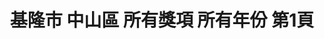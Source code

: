 ---
title: "基隆市 中山區 所有獎項 所有年份 第1頁"
description: "基隆市 中山區 所有獎項 所有年份 獲獎餐廳 第1頁"
keywords:
  - 美食競賽
  - 台灣美食
  - 美食精選
datePublished: "2025-06-30"
dateModified: "2025-07-07"
city: "基隆市"
district: "中山區"
award: "所有獎項"
year: "所有年份"
page: 1
count: 2

restaurants:
  - name: "李津好。津烹派"
    city: "基隆市"
    district: "中山區"
    address: "基隆市中山區西定路120號"
    phone: "0224283528"
    geo: "25.134120896413304, 121.73500460931018"
    link: "基隆市/中山區/李津好_津烹派"
    google_map: "https://maps.app.goo.gl/HX891u1SFFhyQidx7"
    footinder: "https://footinder.com.tw/%e5%9f%ba%e9%9a%86%e5%b8%82%e4%b8%ad%e5%b1%b1%e5%8d%80/362148/"
    award:
    - name: "500盤"
      year: "2024"
  - name: "小羅牛肉麵"
    city: "基隆市"
    district: "中山區"
    address: "203基隆市中山區西定路113號"
    phone: "0905272005"
    geo: "25.134102660102265, 121.7347901926764"
    link: "基隆市/中山區/小羅牛肉麵"
    google_map: "https://maps.app.goo.gl/RmQDEHfwEHpLRYMN9"
    footinder: "https://footinder.com.tw/%E5%9F%BA%E9%9A%86%E5%B8%82%E4%B8%AD%E5%B1%B1%E5%8D%80/56178/"
    award:
    - name: "台北國際牛肉麵節"
      year: "2024"
---